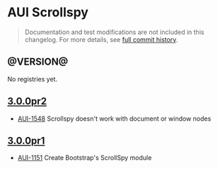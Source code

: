 # AUI Scrollspy

> Documentation and test modifications are not included in this changelog. For more details, see [full commit history](https://github.com/liferay/alloy-ui/commits/master/src/aui-scrollspy).

## @VERSION@

No registries yet.

## [3.0.0pr2](https://github.com/liferay/alloy-ui/releases/tag/3.0.0pr2)

* [AUI-1548](https://issues.liferay.com/browse/AUI-1548) Scrollspy doesn't work with document or window nodes

## [3.0.0pr1](https://github.com/liferay/alloy-ui/releases/tag/3.0.0pr1)

* [AUI-1151](https://issues.liferay.com/browse/AUI-1151) Create Bootstrap's ScrollSpy module